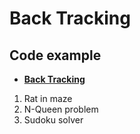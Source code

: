 # Back Tracking


## Code example
 
- **[Back Tracking](Back_Tracking.cpp)**

1. Rat in maze
2. N-Queen problem
3. Sudoku solver


